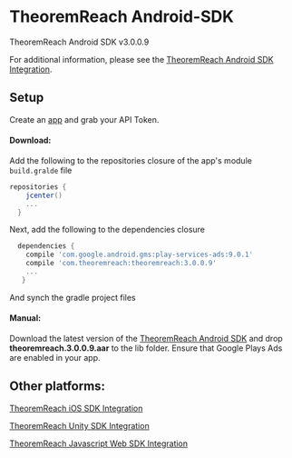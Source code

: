 # TheoremReach Android-SDK
TheoremReach Android SDK v3.0.0.9

For additional information, please see the [TheoremReach Android SDK Integration](https://theoremreach.com/docs/android).

## Setup

Create an [app](https://theoremreach.com/developer/apps) and grab your API Token.

#### Download:

Add the following to the repositories closure of the app's module `build.gralde` file

  ```groovy
  repositories {
      jcenter()
      ...
    }
  ```
  Next, add the following to the dependencies closure

  ```groovy
    dependencies {
      compile 'com.google.android.gms:play-services-ads:9.0.1'
      compile 'com.theoremreach:theoremreach:3.0.0.9'
      ...
     }
  ```

  And synch the gradle project files

  #### Manual:

  Download the latest version of the [TheoremReach Android SDK](https://github.com/theoremreach/AndroidSDK) and drop **theoremreach.3.0.0.9.aar** to the lib folder. Ensure that Google Plays Ads are enabled in your app.

## Other platforms:

[TheoremReach iOS SDK Integration](https://theoremreach.com/docs/ios)

[TheoremReach Unity SDK Integration](https://theoremreach.com/docs/unity)

[TheoremReach Javascript Web SDK Integration](https://theoremreach.com/docs/web)  